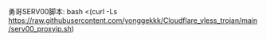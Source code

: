 勇哥SERV00脚本: bash <(curl -Ls https://raw.githubusercontent.com/yonggekkk/Cloudflare_vless_trojan/main/serv00_proxyip.sh)
